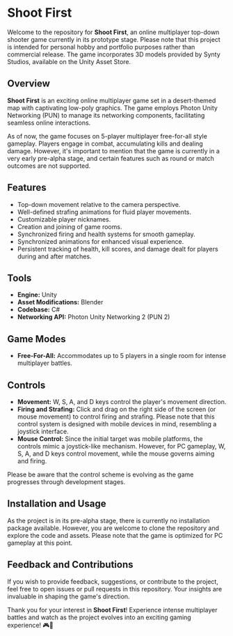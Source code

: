 # Shoot First

Welcome to the repository for **Shoot First**, an online multiplayer top-down shooter game currently in its prototype stage. Please note that this project is intended for personal hobby and portfolio purposes rather than commercial release. The game incorporates 3D models provided by Synty Studios, available on the Unity Asset Store.

## Overview

**Shoot First** is an exciting online multiplayer game set in a desert-themed map with captivating low-poly graphics. The game employs Photon Unity Networking (PUN) to manage its networking components, facilitating seamless online interactions.

As of now, the game focuses on 5-player multiplayer free-for-all style gameplay. Players engage in combat, accumulating kills and dealing damage. However, it's important to mention that the game is currently in a very early pre-alpha stage, and certain features such as round or match outcomes are not supported.

## Features

- Top-down movement relative to the camera perspective.
- Well-defined strafing animations for fluid player movements.
- Customizable player nicknames.
- Creation and joining of game rooms.
- Synchronized firing and health systems for smooth gameplay.
- Synchronized animations for enhanced visual experience.
- Persistent tracking of health, kill scores, and damage dealt for players during and after matches.

## Tools

- **Engine:** Unity
- **Asset Modifications:** Blender
- **Codebase:** C#
- **Networking API:** Photon Unity Networking 2 (PUN 2)

## Game Modes

- **Free-For-All:** Accommodates up to 5 players in a single room for intense multiplayer battles.

## Controls

- **Movement:** W, S, A, and D keys control the player's movement direction.
- **Firing and Strafing:** Click and drag on the right side of the screen (or mouse movement) to control firing and strafing. Please note that this control system is designed with mobile devices in mind, resembling a joystick interface.
- **Mouse Control:** Since the initial target was mobile platforms, the controls mimic a joystick-like mechanism. However, for PC gameplay, W, S, A, and D keys control movement, while the mouse governs aiming and firing.

Please be aware that the control scheme is evolving as the game progresses through development stages.

## Installation and Usage

As the project is in its pre-alpha stage, there is currently no installation package available. However, you are welcome to clone the repository and explore the code and assets. Please note that the game is optimized for PC gameplay at this point.

## Feedback and Contributions

If you wish to provide feedback, suggestions, or contribute to the project, feel free to open issues or pull requests in this repository. Your insights are invaluable in shaping the game's direction.

Thank you for your interest in **Shoot First**! Experience intense multiplayer battles and watch as the project evolves into an exciting gaming experience! 🎮🔫
